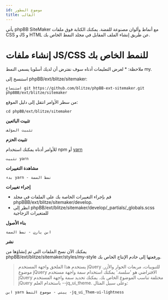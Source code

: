 ```yaml
---
id: موضوع المطور
title: القالب
---
```


يأتي phpBB SiteMaker مع أنماط وألوان مصنوعة للفضة. يمكنك الكتابة فوق ملفات CSS و JS و HTML عن طريق إنشاء الملف المقابل في مجلد النمط الخاص بك.

# إنشاء ملفات JS/CSS للنمط الخاص بك

ملاحظة: * لغرض التعليمات أدناه سوف نفترض أن لديك أسلوبا يسمى النمط my.

استنسخ إلى phpBB/ext/blitze/sitemaker:

    استنساخ git https://github.com/blitze/phpBB-ext-sitemaker.git phpBBB/ext/blitze/sitemaker
    

من سطر الأوامر انتقل إلى دليل الموقع:

    cd phpBB/ext/blitze/sitemaker
    

**تثبيت البائعين**

    تثبيت المؤلف
    

**تثبيت الحزم**

للأوامر أدناه يمكنك استخدام npm أو [yarn](https://yarnpkg.com)

    تثبيت yarn
    

**مشاهدة التغييرات**

    بدء yarn - نمط السمة
    

**إجراء تغييرات**

* قم بإجراء التغييرات الخاصة بك على الملفات في مجلد phpBBB/ext/blitze/sitemaker/develop.
* انظر إلى phpBB/ext/blitze/sitemaker/develop/_partials/_globals.scss للمتغيرات الزجاجية

**بناء الأصول**

    ابن يارن - نمط السمة
    

**نشر**

يمكنك الآن نسخ الملفات التي تم إنشاؤها من phpBB/ext/blitze/sitemaker/styles/my-style ورفعتها إلى خادم الإنتاج الخاص بك.

> يستخدم هذا الملحق واجهة المستخدم jQuery للتبويبات، مربعات الحوار والأزر. موضوع jQuery الافتراضي هو 'سلسة.' يمكنك استخدام سمة واجهة مستخدم jQuery مختلفة تناسب الموضوع الخاص بك. يمكنك تحديد سمة واجهة المستخدم jQuery باستخدام العلم --jq_ui_theme. وعلى سبيل المثال:

    ابن yarn يبني - موضوع النمط -jq_ui_Them-ui-lightness